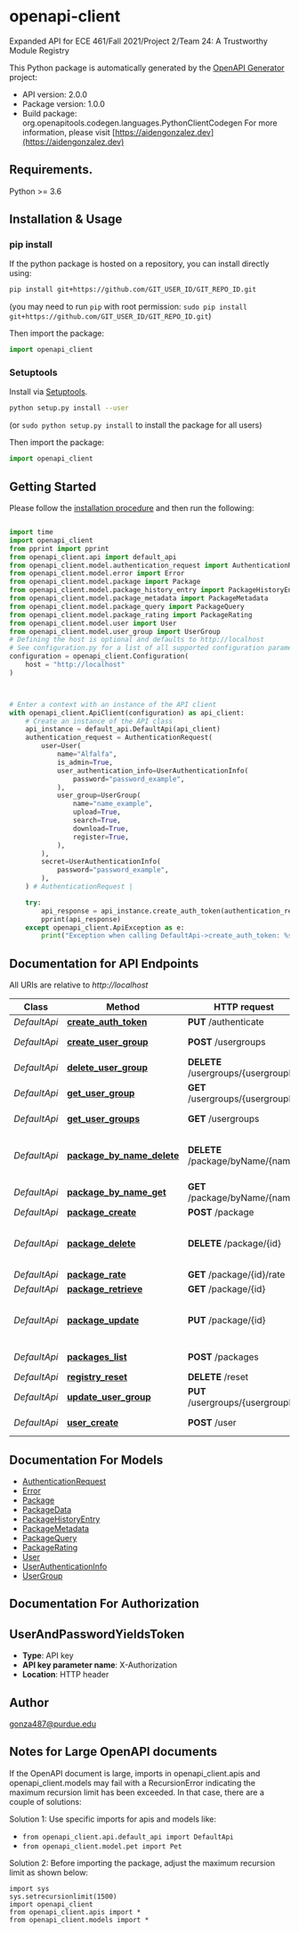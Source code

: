 # openapi-client
Expanded API for ECE 461/Fall 2021/Project 2/Team 24: A Trustworthy Module Registry

This Python package is automatically generated by the [OpenAPI Generator](https://openapi-generator.tech) project:

- API version: 2.0.0
- Package version: 1.0.0
- Build package: org.openapitools.codegen.languages.PythonClientCodegen
For more information, please visit [https://aidengonzalez.dev](https://aidengonzalez.dev)

## Requirements.

Python >= 3.6

## Installation & Usage
### pip install

If the python package is hosted on a repository, you can install directly using:

```sh
pip install git+https://github.com/GIT_USER_ID/GIT_REPO_ID.git
```
(you may need to run `pip` with root permission: `sudo pip install git+https://github.com/GIT_USER_ID/GIT_REPO_ID.git`)

Then import the package:
```python
import openapi_client
```

### Setuptools

Install via [Setuptools](http://pypi.python.org/pypi/setuptools).

```sh
python setup.py install --user
```
(or `sudo python setup.py install` to install the package for all users)

Then import the package:
```python
import openapi_client
```

## Getting Started

Please follow the [installation procedure](#installation--usage) and then run the following:

```python

import time
import openapi_client
from pprint import pprint
from openapi_client.api import default_api
from openapi_client.model.authentication_request import AuthenticationRequest
from openapi_client.model.error import Error
from openapi_client.model.package import Package
from openapi_client.model.package_history_entry import PackageHistoryEntry
from openapi_client.model.package_metadata import PackageMetadata
from openapi_client.model.package_query import PackageQuery
from openapi_client.model.package_rating import PackageRating
from openapi_client.model.user import User
from openapi_client.model.user_group import UserGroup
# Defining the host is optional and defaults to http://localhost
# See configuration.py for a list of all supported configuration parameters.
configuration = openapi_client.Configuration(
    host = "http://localhost"
)



# Enter a context with an instance of the API client
with openapi_client.ApiClient(configuration) as api_client:
    # Create an instance of the API class
    api_instance = default_api.DefaultApi(api_client)
    authentication_request = AuthenticationRequest(
        user=User(
            name="Alfalfa",
            is_admin=True,
            user_authentication_info=UserAuthenticationInfo(
                password="password_example",
            ),
            user_group=UserGroup(
                name="name_example",
                upload=True,
                search=True,
                download=True,
                register=True,
            ),
        ),
        secret=UserAuthenticationInfo(
            password="password_example",
        ),
    ) # AuthenticationRequest | 

    try:
        api_response = api_instance.create_auth_token(authentication_request)
        pprint(api_response)
    except openapi_client.ApiException as e:
        print("Exception when calling DefaultApi->create_auth_token: %s\n" % e)
```

## Documentation for API Endpoints

All URIs are relative to *http://localhost*

Class | Method | HTTP request | Description
------------ | ------------- | ------------- | -------------
*DefaultApi* | [**create_auth_token**](docs/DefaultApi.md#create_auth_token) | **PUT** /authenticate | 
*DefaultApi* | [**create_user_group**](docs/DefaultApi.md#create_user_group) | **POST** /usergroups | Create a UserGroup
*DefaultApi* | [**delete_user_group**](docs/DefaultApi.md#delete_user_group) | **DELETE** /usergroups/{usergroupId} | Delete a UserGroup
*DefaultApi* | [**get_user_group**](docs/DefaultApi.md#get_user_group) | **GET** /usergroups/{usergroupId} | Get a UserGroup
*DefaultApi* | [**get_user_groups**](docs/DefaultApi.md#get_user_groups) | **GET** /usergroups | List All UserGroups
*DefaultApi* | [**package_by_name_delete**](docs/DefaultApi.md#package_by_name_delete) | **DELETE** /package/byName/{name} | Delete all versions of this package.
*DefaultApi* | [**package_by_name_get**](docs/DefaultApi.md#package_by_name_get) | **GET** /package/byName/{name} | 
*DefaultApi* | [**package_create**](docs/DefaultApi.md#package_create) | **POST** /package | 
*DefaultApi* | [**package_delete**](docs/DefaultApi.md#package_delete) | **DELETE** /package/{id} | Delete this version of the package.
*DefaultApi* | [**package_rate**](docs/DefaultApi.md#package_rate) | **GET** /package/{id}/rate | 
*DefaultApi* | [**package_retrieve**](docs/DefaultApi.md#package_retrieve) | **GET** /package/{id} | 
*DefaultApi* | [**package_update**](docs/DefaultApi.md#package_update) | **PUT** /package/{id} | Update this version of the package.
*DefaultApi* | [**packages_list**](docs/DefaultApi.md#packages_list) | **POST** /packages | Get packages
*DefaultApi* | [**registry_reset**](docs/DefaultApi.md#registry_reset) | **DELETE** /reset | 
*DefaultApi* | [**update_user_group**](docs/DefaultApi.md#update_user_group) | **PUT** /usergroups/{usergroupId} | Update a UserGroup
*DefaultApi* | [**user_create**](docs/DefaultApi.md#user_create) | **POST** /user | Create a new user


## Documentation For Models

 - [AuthenticationRequest](docs/AuthenticationRequest.md)
 - [Error](docs/Error.md)
 - [Package](docs/Package.md)
 - [PackageData](docs/PackageData.md)
 - [PackageHistoryEntry](docs/PackageHistoryEntry.md)
 - [PackageMetadata](docs/PackageMetadata.md)
 - [PackageQuery](docs/PackageQuery.md)
 - [PackageRating](docs/PackageRating.md)
 - [User](docs/User.md)
 - [UserAuthenticationInfo](docs/UserAuthenticationInfo.md)
 - [UserGroup](docs/UserGroup.md)


## Documentation For Authorization


## UserAndPasswordYieldsToken

- **Type**: API key
- **API key parameter name**: X-Authorization
- **Location**: HTTP header


## Author

gonza487@purdue.edu


## Notes for Large OpenAPI documents
If the OpenAPI document is large, imports in openapi_client.apis and openapi_client.models may fail with a
RecursionError indicating the maximum recursion limit has been exceeded. In that case, there are a couple of solutions:

Solution 1:
Use specific imports for apis and models like:
- `from openapi_client.api.default_api import DefaultApi`
- `from openapi_client.model.pet import Pet`

Solution 2:
Before importing the package, adjust the maximum recursion limit as shown below:
```
import sys
sys.setrecursionlimit(1500)
import openapi_client
from openapi_client.apis import *
from openapi_client.models import *
```

